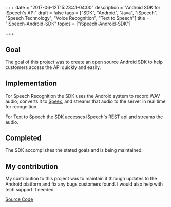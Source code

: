 +++
date = "2017-06-12T15:23:41-04:00"
description = "Android SDK for iSpeech's API"
draft = false
tags = ["SDK", "Android", "Java", "iSpeech", "Speech Technology", "Voice Recognition", "Text to Speech"]
title = "iSpeech-Android-SDK"
topics = ["iSpeech-Android-SDK"]

+++

## Goal
The goal of this project was to create an open source Android SDK to help customers access the API quickly and easily.

## Implementation
For Speech Recognition the SDK uses the Android system to record WAV audio, converts it to [Speex](https://www.speex.org/), and streams that audio to the server in real time for recognition.

For Text to Speech the SDK accesses iSpeech's REST api and streams the audio.

## Completed
The SDK accomplishes the stated goals and is being maintained.

## My contribution
My contribution to this project was to maintain it through updates to the Android platform and fix any bugs customers found. I would also help with tech support if needed.

[Source Code](https://github.com/iSpeech/iSpeech-Android-Text-to-Speech-TTS-Voice-Recognition-ASR)